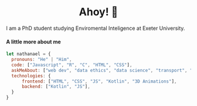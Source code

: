 <p align="center">
  <h1 align="center">Ahoy!  👋</h1>
</p>
<p>I am a PhD student studying Enviromental Inteligence at Exeter University.</p>

#### A little more about me
```javascript
let nathanael = {
  pronouns: "He" | "Him",
  code: ["Javascript", "R", "C", "HTML", "CSS"],
  askMeAbout: ["web dev", "data ethics", "data science", "transport", "R"],
  technologies: {
      frontend: ["HTML", "CSS", "JS", "Kotlin", "3D Animations"],
      backend: ["Kotlin", "JS"],
  }
}
```
